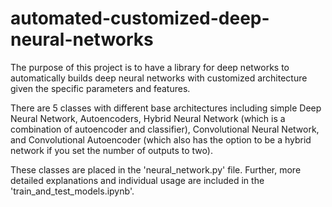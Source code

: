 # automated-customized-deep-neural-networks
The purpose of this project is to have a library for deep networks to automatically builds deep neural networks with customized architecture given the specific parameters and features. 

There are 5 classes with different base architectures including simple Deep Neural Network, Autoencoders, Hybrid Neural Network (which is a combination of autoencoder and classifier), Convolutional Neural Network, and Convolutional Autoencoder (which also has the option to be a hybrid network if you set the number of outputs to two).

These classes are placed in the 'neural_network.py' file. Further, more detailed explanations and individual usage are included in the 'train_and_test_models.ipynb'.

